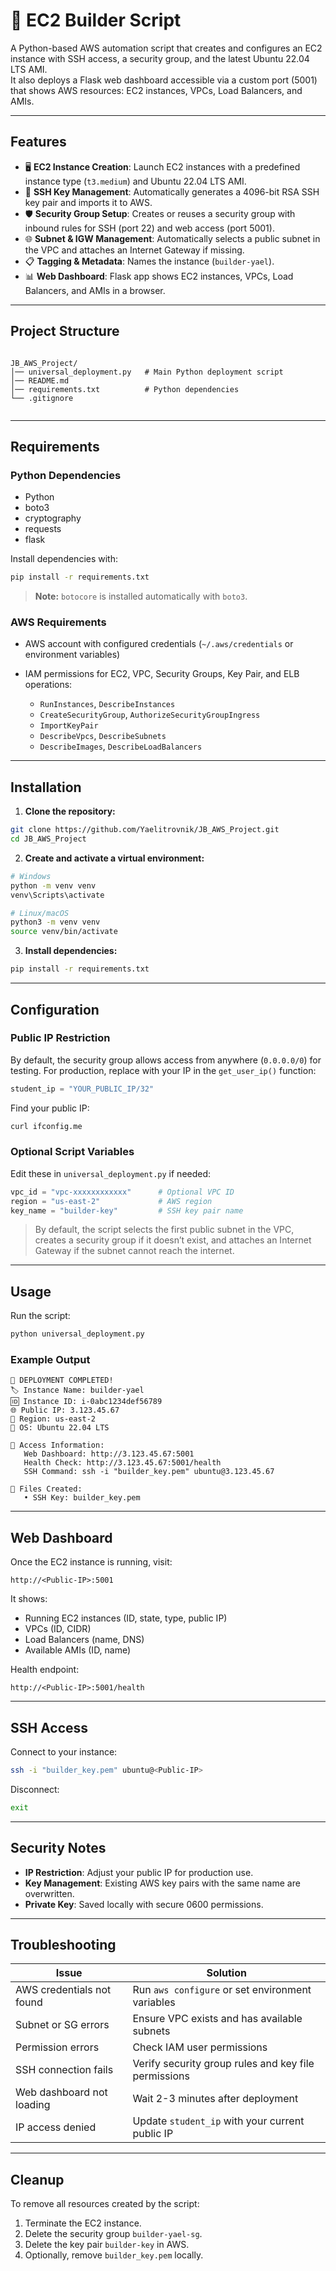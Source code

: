 
# 🚀 EC2 Builder Script

A Python-based AWS automation script that creates and configures an EC2 instance with SSH access, a security group, and the latest Ubuntu 22.04 LTS AMI.  
It also deploys a Flask web dashboard accessible via a custom port (5001) that shows AWS resources: EC2 instances, VPCs, Load Balancers, and AMIs.

---

## Features

- 🖥️ **EC2 Instance Creation**: Launch EC2 instances with a predefined instance type (`t3.medium`) and Ubuntu 22.04 LTS AMI.  
- 🔑 **SSH Key Management**: Automatically generates a 4096-bit RSA SSH key pair and imports it to AWS.  
- 🛡️ **Security Group Setup**: Creates or reuses a security group with inbound rules for SSH (port 22) and web access (port 5001).  
- 🌐 **Subnet & IGW Management**: Automatically selects a public subnet in the VPC and attaches an Internet Gateway if missing.  
- 📋 **Tagging & Metadata**: Names the instance (`builder-yael`).  
- 📊 **Web Dashboard**: Flask app shows EC2 instances, VPCs, Load Balancers, and AMIs in a browser.

---

## Project Structure

```

JB_AWS_Project/
│── universal_deployment.py   # Main Python deployment script
│── README.md
│── requirements.txt          # Python dependencies
└── .gitignore


````

---

## Requirements

### Python Dependencies

- Python
- boto3
- cryptography
- requests
- flask


Install dependencies with:

```bash
pip install -r requirements.txt
````

> **Note:** `botocore` is installed automatically with `boto3`.

### AWS Requirements

* AWS account with configured credentials (`~/.aws/credentials` or environment variables)
* IAM permissions for EC2, VPC, Security Groups, Key Pair, and ELB operations:

  * `RunInstances`, `DescribeInstances`
  * `CreateSecurityGroup`, `AuthorizeSecurityGroupIngress`
  * `ImportKeyPair`
  * `DescribeVpcs`, `DescribeSubnets`
  * `DescribeImages`, `DescribeLoadBalancers`

---

## Installation

1. **Clone the repository:**

```bash
git clone https://github.com/Yaelitrovnik/JB_AWS_Project.git
cd JB_AWS_Project
```

2. **Create and activate a virtual environment:**

```bash
# Windows
python -m venv venv
venv\Scripts\activate

# Linux/macOS
python3 -m venv venv
source venv/bin/activate
```

3. **Install dependencies:**

```bash
pip install -r requirements.txt
```

---

## Configuration

### Public IP Restriction

By default, the security group allows access from anywhere (`0.0.0.0/0`) for testing.
For production, replace with your IP in the `get_user_ip()` function:

```python
student_ip = "YOUR_PUBLIC_IP/32"
```

Find your public IP:

```bash
curl ifconfig.me
```

### Optional Script Variables

Edit these in `universal_deployment.py` if needed:

```python
vpc_id = "vpc-xxxxxxxxxxxx"      # Optional VPC ID
region = "us-east-2"             # AWS region
key_name = "builder-key"         # SSH key pair name
```

> By default, the script selects the first public subnet in the VPC, creates a security group if it doesn’t exist, and attaches an Internet Gateway if the subnet cannot reach the internet.

---

## Usage

Run the script:

```bash
python universal_deployment.py
```

### Example Output

```
🎉 DEPLOYMENT COMPLETED!
🏷️ Instance Name: builder-yael
🆔 Instance ID: i-0abc1234def56789
🌐 Public IP: 3.123.45.67
📍 Region: us-east-2
🐧 OS: Ubuntu 22.04 LTS

🔗 Access Information:
   Web Dashboard: http://3.123.45.67:5001
   Health Check: http://3.123.45.67:5001/health
   SSH Command: ssh -i "builder_key.pem" ubuntu@3.123.45.67

📁 Files Created:
   • SSH Key: builder_key.pem
```

---

## Web Dashboard

Once the EC2 instance is running, visit:

```
http://<Public-IP>:5001
```

It shows:

* Running EC2 instances (ID, state, type, public IP)
* VPCs (ID, CIDR)
* Load Balancers (name, DNS)
* Available AMIs (ID, name)

Health endpoint:

```
http://<Public-IP>:5001/health
```

---

## SSH Access

Connect to your instance:

```bash
ssh -i "builder_key.pem" ubuntu@<Public-IP>
```

Disconnect:

```bash
exit
```

---

## Security Notes

* **IP Restriction**: Adjust your public IP for production use.
* **Key Management**: Existing AWS key pairs with the same name are overwritten.
* **Private Key**: Saved locally with secure 0600 permissions.

---

## Troubleshooting

| Issue                     | Solution                                             |
| ------------------------- | ---------------------------------------------------- |
| AWS credentials not found | Run `aws configure` or set environment variables     |
| Subnet or SG errors       | Ensure VPC exists and has available subnets          |
| Permission errors         | Check IAM user permissions                           |
| SSH connection fails      | Verify security group rules and key file permissions |
| Web dashboard not loading | Wait 2-3 minutes after deployment                    |
| IP access denied          | Update `student_ip` with your current public IP      |

---

## Cleanup

To remove all resources created by the script:

1. Terminate the EC2 instance.
2. Delete the security group `builder-yael-sg`.
3. Delete the key pair `builder-key` in AWS.
4. Optionally, remove `builder_key.pem` locally.

```



